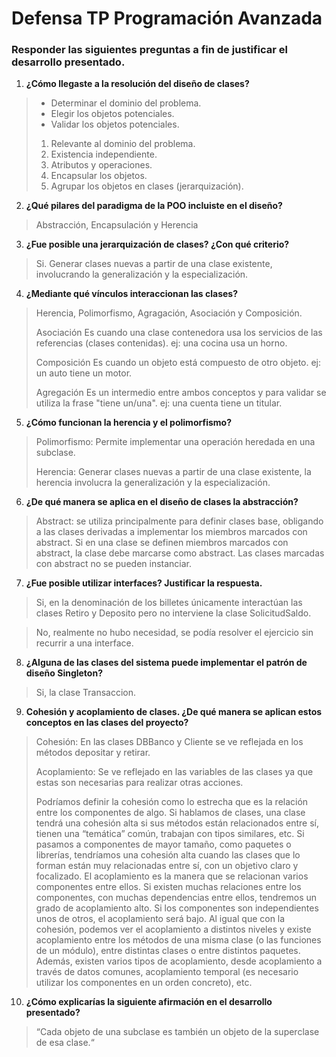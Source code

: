 # Defensa TP Programación Avanzada

### Responder las siguientes preguntas a fin de justificar el desarrollo presentado.

1. __¿Cómo llegaste a la resolución del diseño de clases?__

> * Determinar el dominio del problema.
> * Elegir los objetos potenciales.
> * Validar los objetos potenciales.
>  1. Relevante al dominio del problema.
>  2. Existencia independiente.
>  3. Atributos y operaciones.
>  4. Encapsular los objetos.
>  5. Agrupar los objetos en clases (jerarquización).

2. __¿Qué pilares del paradigma de la POO incluiste en el diseño?__

> Abstracción, Encapsulación y Herencia

3. __¿Fue posible una jerarquización de clases? ¿Con qué criterio?__

> Si. Generar clases nuevas a partir de una clase existente, involucrando la generalización y la especialización.

4. __¿Mediante qué vínculos interaccionan las clases?__

> Herencia, Polimorfismo, Agragación, Asociación y Composición.
> 
> Asociación
Es cuando una clase contenedora usa los servicios de las referencias (clases contenidas).
ej: una cocina usa un horno.
>
> Composición
Es cuando un objeto está compuesto de otro objeto.
ej: un auto tiene un motor.
>
> Agregación
Es un intermedio entre ambos conceptos y para validar se utiliza la frase "tiene un/una".
ej: una cuenta tiene un titular.

5. __¿Cómo funcionan la herencia y el polimorfismo?__

> Polimorfismo: Permite implementar una operación heredada en una subclase.
>
> Herencia: Generar clases nuevas a partir de una clase existente, la herencia involucra la generalización y la especialización.

6. __¿De qué manera se aplica en el diseño de clases la abstracción?__

> Abstract: se utiliza principalmente para definir clases base, obligando a las clases derivadas a implementar los miembros marcados con abstract. Si en una clase se definen miembros marcados con abstract, la clase debe marcarse como abstract. Las clases marcadas con abstract no se pueden instanciar.

7. __¿Fue posible utilizar interfaces? Justificar la respuesta.__

> Si, en la denominación de los billetes únicamente interactúan las clases Retiro y Deposito pero no interviene la clase SolicitudSaldo.

> No, realmente no hubo necesidad, se podía resolver el ejercicio sin recurrir a una interface.

8. __¿Alguna de las clases del sistema puede implementar el patrón de diseño Singleton?__

> Si, la clase Transaccion.

9. __Cohesión y acoplamiento de clases. ¿De qué manera se aplican estos conceptos en las clases del proyecto?__
> Cohesión: En las clases DBBanco y Cliente se ve reflejada en los métodos depositar y retirar.
>
> Acoplamiento: Se ve reflejado en las variables de las clases ya que estas son necesarias para realizar otras acciones.
>
> Podríamos definir la cohesión como lo estrecha que es la relación entre los componentes de algo. Si hablamos de clases, una clase tendrá una cohesión alta si sus métodos están relacionados entre sí, tienen una “temática” común, trabajan con tipos similares, etc. Si pasamos a componentes de mayor tamaño, como paquetes o librerías, tendríamos una cohesión alta cuando las clases que lo forman están muy relacionadas entre sí, con un objetivo claro y focalizado.
El acoplamiento es la manera que se relacionan varios componentes entre ellos. Si existen muchas relaciones entre los componentes, con muchas dependencias entre ellos, tendremos un grado de acoplamiento alto. Si los componentes son independientes unos de otros, el acoplamiento será bajo. Al igual que con la cohesión, podemos ver el acoplamiento a distintos niveles y existe acoplamiento entre los métodos de una misma clase (o las funciones de un módulo), entre distintas clases o entre distintos paquetes. Además, existen varios tipos de acoplamiento, desde acoplamiento a través de datos comunes, acoplamiento temporal (es necesario utilizar los componentes en un orden concreto), etc.

10. __¿Cómo explicarías la siguiente afirmación en el desarrollo presentado?__
> “Cada objeto de una subclase es también un objeto de la superclase de esa clase.“

